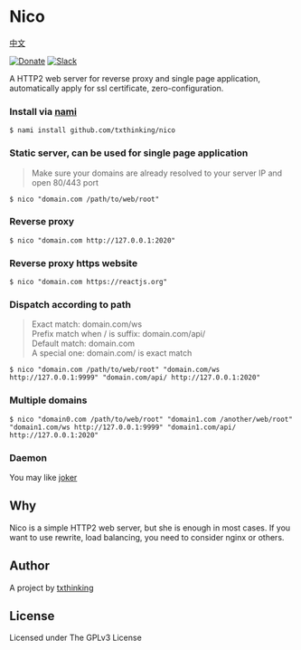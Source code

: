 # Nico

[中文](readme_zh.md)

[![Donate](https://img.shields.io/badge/Support-Donate-ff69b4.svg)](https://www.txthinking.com/opensource-support.html)
[![Slack](https://img.shields.io/badge/Join-Slack-ff69b4.svg)](https://docs.google.com/forms/d/e/1FAIpQLSdzMwPtDue3QoezXSKfhW88BXp57wkbDXnLaqokJqLeSWP9vQ/viewform)

A HTTP2 web server for reverse proxy and single page application, automatically apply for ssl certificate, zero-configuration.

### Install via [nami](https://github.com/txthinking/nami)

```
$ nami install github.com/txthinking/nico
```

### Static server, can be used for single page application

> Make sure your domains are already resolved to your server IP and open 80/443 port

```
$ nico "domain.com /path/to/web/root"
```

### Reverse proxy

```
$ nico "domain.com http://127.0.0.1:2020"
```

### Reverse proxy https website

```
$ nico "domain.com https://reactjs.org"
```

### Dispatch according to path

> Exact match: domain.com/ws<br/>
> Prefix match when / is suffix: domain.com/api/<br/>
> Default match: domain.com<br/>
> A special one: domain.com/ is exact match

```
$ nico "domain.com /path/to/web/root" "domain.com/ws http://127.0.0.1:9999" "domain.com/api/ http://127.0.0.1:2020"
```

### Multiple domains

```
$ nico "domain0.com /path/to/web/root" "domain1.com /another/web/root" "domain1.com/ws http://127.0.0.1:9999" "domain1.com/api/ http://127.0.0.1:2020"
```

### Daemon

You may like [joker](https://github.com/txthinking/joker)

## Why

Nico is a simple HTTP2 web server, but she is enough in most cases. If you want to use rewrite, load balancing, you need to consider nginx or others.

## Author

A project by [txthinking](https://www.txthinking.com)

## License

Licensed under The GPLv3 License
